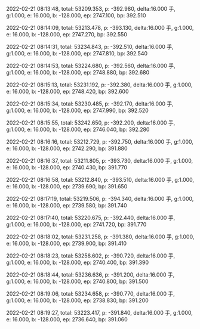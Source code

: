 2022-02-21 08:13:48, total: 53209.353, p: -392.980, delta:16.000 手, g:1.000, e: 16.000, b: -128.000, ep: 2747.100, bp: 392.510

2022-02-21 08:14:09, total: 53213.478, p: -393.130, delta:16.000 手, g:1.000, e: 16.000, b: -128.000, ep: 2747.270, bp: 392.550

2022-02-21 08:14:31, total: 53234.843, p: -392.510, delta:16.000 手, g:1.000, e: 16.000, b: -128.000, ep: 2747.810, bp: 392.540

2022-02-21 08:14:53, total: 53224.680, p: -392.560, delta:16.000 手, g:1.000, e: 16.000, b: -128.000, ep: 2748.880, bp: 392.680

2022-02-21 08:15:13, total: 53231.192, p: -392.380, delta:16.000 手, g:1.000, e: 16.000, b: -128.000, ep: 2748.420, bp: 392.600

2022-02-21 08:15:34, total: 53230.485, p: -392.170, delta:16.000 手, g:1.000, e: 16.000, b: -128.000, ep: 2747.990, bp: 392.520

2022-02-21 08:15:55, total: 53242.650, p: -392.200, delta:16.000 手, g:1.000, e: 16.000, b: -128.000, ep: 2746.040, bp: 392.280

2022-02-21 08:16:16, total: 53212.729, p: -392.750, delta:16.000 手, g:1.000, e: 16.000, b: -128.000, ep: 2742.290, bp: 391.880

2022-02-21 08:16:37, total: 53211.805, p: -393.730, delta:16.000 手, g:1.000, e: 16.000, b: -128.000, ep: 2740.430, bp: 391.770

2022-02-21 08:16:58, total: 53212.840, p: -393.510, delta:16.000 手, g:1.000, e: 16.000, b: -128.000, ep: 2739.690, bp: 391.650

2022-02-21 08:17:19, total: 53219.506, p: -394.340, delta:16.000 手, g:1.000, e: 16.000, b: -128.000, ep: 2739.580, bp: 391.740

2022-02-21 08:17:40, total: 53220.675, p: -392.440, delta:16.000 手, g:1.000, e: 16.000, b: -128.000, ep: 2741.720, bp: 391.770

2022-02-21 08:18:02, total: 53231.258, p: -391.380, delta:16.000 手, g:1.000, e: 16.000, b: -128.000, ep: 2739.900, bp: 391.410

2022-02-21 08:18:23, total: 53258.602, p: -390.720, delta:16.000 手, g:1.000, e: 16.000, b: -128.000, ep: 2740.400, bp: 391.390

2022-02-21 08:18:44, total: 53236.636, p: -391.200, delta:16.000 手, g:1.000, e: 16.000, b: -128.000, ep: 2740.800, bp: 391.500

2022-02-21 08:19:06, total: 53234.658, p: -390.770, delta:16.000 手, g:1.000, e: 16.000, b: -128.000, ep: 2738.830, bp: 391.200

2022-02-21 08:19:27, total: 53223.417, p: -391.840, delta:16.000 手, g:1.000, e: 16.000, b: -128.000, ep: 2736.640, bp: 391.060